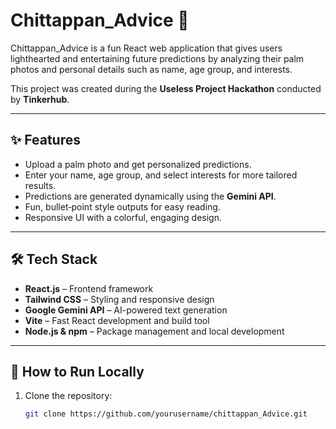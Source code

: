# Chittappan_Advice 🔮

Chittappan_Advice is a fun React web application that gives users lighthearted and entertaining future predictions by analyzing their palm photos and personal details such as name, age group, and interests.  

This project was created during the **Useless Project Hackathon** conducted by **Tinkerhub**.  

---

## ✨ Features
- Upload a palm photo and get personalized predictions.
- Enter your name, age group, and select interests for more tailored results.
- Predictions are generated dynamically using the **Gemini API**.
- Fun, bullet‑point style outputs for easy reading.
- Responsive UI with a colorful, engaging design.

---

## 🛠️ Tech Stack

- **React.js** – Frontend framework
- **Tailwind CSS** – Styling and responsive design
- **Google Gemini API** – AI-powered text generation
- **Vite** – Fast React development and build tool
- **Node.js & npm** – Package management and local development

---

## 🚀 How to Run Locally

1. Clone the repository:
   ```bash
   git clone https://github.com/yourusername/chittappan_Advice.git

